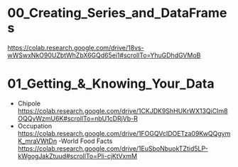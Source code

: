 # 00_Creating_Series_and_DataFrames
https://colab.research.google.com/drive/18vs-wWSwxNkO90UZbtWhZbX6GQd65ei1#scrollTo=YhuGDhdGVMoB

# 01_Getting_&_Knowing_Your_Data
- Chipole
https://colab.research.google.com/drive/1CKJDK9ShHUKrWX13QiCIm8OQQyWzmU6K#scrollTo=nbU1cDRjVb-R
- Occupation
https://colab.research.google.com/drive/1FOGQVcIDOETza09KwQQgymK_mraVWtDn
-World Food Facts
https://colab.research.google.com/drive/1EuSboNbuokTZtid5LP-kWgogJakZtuud#scrollTo=Pli-cjKtVxmM
